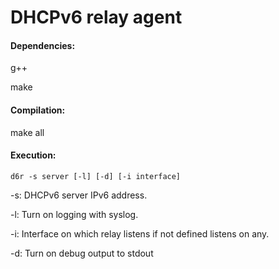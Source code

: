 # DHCPv6 relay agent

#### Dependencies:
  g++
  
  make

#### Compilation:
  make all
  
#### Execution:
    d6r -s server [-l] [-d] [-i interface]
   
   -s: DHCPv6 server IPv6 address.
   
   -l: Turn on logging with syslog.
   
   -i: Interface on which relay listens if not defined listens on any.
   
   -d: Turn on debug output to stdout
